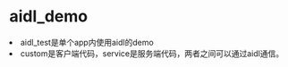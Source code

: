 # aidl_demo
<li>aidl_test是单个app内使用aidl的demo</li>
<li>custom是客户端代码，service是服务端代码，两者之间可以通过aidl通信。</li>
